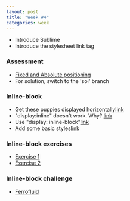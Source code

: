 ```yaml
---
layout: post
title: "Week #4"
categories: week
---
```


- Introduce Sublime
- Introduce the stylesheet link tag

### Assessment

- [Fixed and Absolute positioning](https://github.com/CodingClub/puppies)
- For solution, switch to the 'sol' branch

### Inline-block

- Get these puppies displayed horizontally[link](http://jsbin.com/EwADUYET/1/edit)
- "display:inline" doesn't work. Why? [link](http://jsbin.com/EwADUYET/2/edit)
- Use "display: inline-block"[link](http://jsbin.com/EwADUYET/6/edit)
- Add some basic styles[link](http://jsbin.com/EwADUYET/8/edit)

### Inline-block exercises

- [Exercise 1](http://jsbin.com/iSAHeCut/1/edit)
- [Exercise 2](http://jsbin.com/oCOQOHA/1/edit)

### Inline-block challenge

- [Ferrofluid](https://github.com/CodingClub/ferrofluid)

